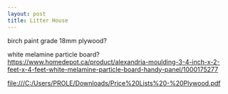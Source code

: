 ```yaml
---
layout: post
title: Litter House
---
```


birch paint grade 18mm plywood?

white melamine particle board?
<https://www.homedepot.ca/product/alexandria-moulding-3-4-inch-x-2-feet-x-4-feet-white-melamine-particle-board-handy-panel/1000175277>

<file:///C:/Users/PROLE/Downloads/Price%20Lists%20-%20Plywood.pdf>
